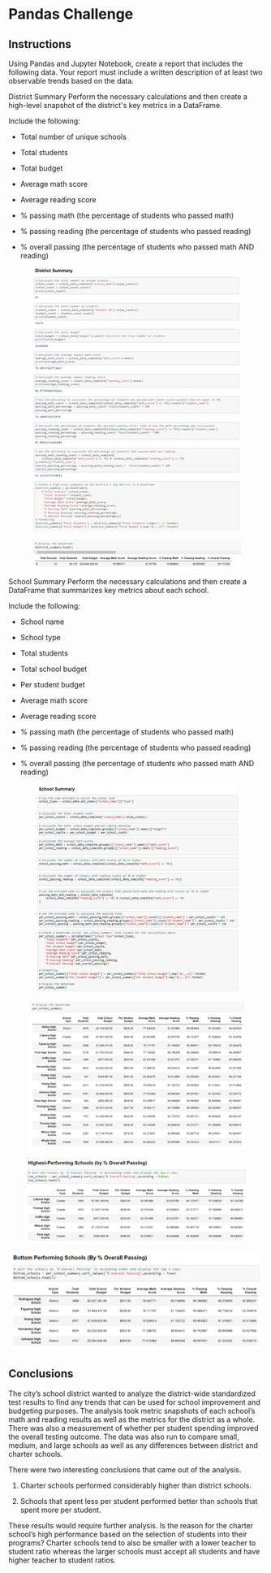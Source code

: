 # Pandas Challenge 

## Instructions
Using Pandas and Jupyter Notebook, create a report that includes the following data. Your report must include a written description of at least two observable trends based on the data.

District Summary
Perform the necessary calculations and then create a high-level snapshot of the district's key metrics in a DataFrame.

Include the following:

* Total number of unique schools

* Total students

* Total budget

* Average math score

* Average reading score

* % passing math (the percentage of students who passed math)

* % passing reading (the percentage of students who passed reading)

* % overall passing (the percentage of students who passed math AND reading)

<p align="center">
<img src="https://github.com/tlacher1/pandas-challenge/blob/e6b236733bf29d21789eda04f6c5287d9376c908/PyCitySchools/Analysis/District%20Summary.png">
</p> 
<p align="center">
<img src="https://github.com/tlacher1/pandas-challenge/blob/e6b236733bf29d21789eda04f6c5287d9376c908/PyCitySchools/Analysis/District.png">
</p> 

School Summary
Perform the necessary calculations and then create a DataFrame that summarizes key metrics about each school.

Include the following:

* School name

* School type

* Total students

* Total school budget

* Per student budget

* Average math score

* Average reading score

* % passing math (the percentage of students who passed math)

* % passing reading (the percentage of students who passed reading)

* % overall passing (the percentage of students who passed math AND reading)

<p align="center">
<img src="https://github.com/tlacher1/pandas-challenge/blob/e6b236733bf29d21789eda04f6c5287d9376c908/PyCitySchools/Analysis/School%20Summary.png">
</p> 
<p align="center">
<img src="https://github.com/tlacher1/pandas-challenge/blob/e6b236733bf29d21789eda04f6c5287d9376c908/PyCitySchools/Analysis/School.png">
</p> 
<p align="center">
<img src="https://github.com/tlacher1/pandas-challenge/blob/e6b236733bf29d21789eda04f6c5287d9376c908/PyCitySchools/Analysis/Highest.png">
</p> 
<p align="center">
<img src="https://github.com/tlacher1/pandas-challenge/blob/e6b236733bf29d21789eda04f6c5287d9376c908/PyCitySchools/Analysis/Lowest.png">
</p> 

## Conclusions
The city’s school district wanted to analyze the district-wide standardized test results to find any trends that can be used for school improvement and budgeting purposes. The analysis took metric snapshots of each school’s math and reading results as well as the metrics for the district as a whole. There was also a measurement of whether per student spending improved the overall testing outcome. The data was also run to compare small, medium, and large schools as well as any differences between district and charter schools.

There were two interesting conclusions that came out of the analysis.

1. Charter schools performed considerably higher than district schools.

2. Schools that spent less per student performed better than schools that spent more per student.

These results would require further analysis. Is the reason for the charter school’s high performance based on the selection of students into their programs? Charter schools tend to also be smaller with a lower teacher to student ratio whereas the larger schools must accept all students and have higher teacher to student ratios.
